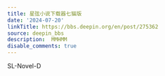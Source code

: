 ```yaml
---
title: 星弦小说下载器七猫版
date: '2024-07-20'
linkTitle: https://bbs.deepin.org/en/post/275362
source: deepin_bbs
description:  MMHMM 
disable_comments: true
---
```

SL-Novel-D
